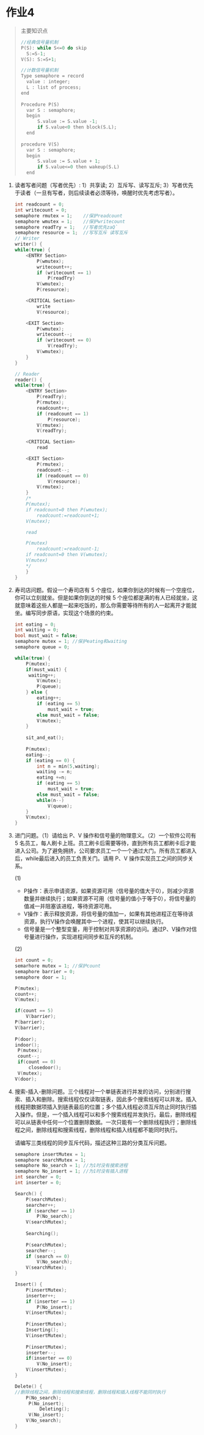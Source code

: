 # 作业4

> 主要知识点
>
> ```c
> //经典信号量机制
> P(S): while S<=0 do skip
> 	S:=S-1;
> V(S): S:=S+1;
> 
> //计数信号量机制
> Type semaphore = record
> 	value : integer;
> 	L : list of process;
> end
>     
> Procedure P(S)
> 	var S : semaphore;
> 	begin 
> 		S.value := S.value -1;
> 		if S.value<0 then block(S.L);
> 	end
>         
> procedure V(S)
> 	var S : semaphore;
> 	begin
> 		S.value := S.value + 1;
> 		if S.value<=0 then wakeup(S.L)
> 	end
> ```

1. 读者写者问题（写者优先）: 1）共享读; 2）互斥写、读写互斥; 3）写者优先于读者（一旦有写者，则后续读者必须等待，唤醒时优先考虑写者）。

   ```c
   int readcount = 0;
   int writecount = 0;
   semaphore rmutex = 1;	//保护readcount
   semaphore wmutex = 1;	//保护writecount
   semaphore readTry = 1;	//写者优先zaQ`
   semaphore resource = 1;	//写写互斥 读写互斥
   // Writer
   writer() {
   while(true) {
       <ENTRY Section>
           P(wmutex);
           writecount++;
           if (writecount == 1)
               P(readTry)
           V(wmutex);
           P(resource);
   
       <CRITICAL Section>
           write
           V(resource);
   
       <EXIT Section>
           P(wmutex);
           writecount--;
           if (writecount == 0)
               V(readTry);
           V(wmutex);
       }
   }
   
   // Reader
   reader() {
   while(true) {
       <ENTRY Section>
           P(readTry);
           P(rmutex);
           readcount++;
           if (readcount == 1)
               P(resource);
           V(rmutex);
           V(readTry);
   
       <CRITICAL Section>
           read
   
       <EXIT Section>
           P(rmutex);
           readcount--;
           if (readcount == 0)
               V(resource);
           V(rmutex);
       }
       /*
       P(mutex);
       if readcount=0 then P(wmutex);
           readcount:=readcount+1;
       V(mutex);
   
       read
   
       P(mutex)
           readcount:=readcount-1;
       if readcount=0 then V(wmutex);
       V(mutex)
       */
       }
   }
   ```

2. 寿司店问题。假设一个寿司店有 5 个座位，如果你到达的时候有一个空座位，你可以立刻就坐。但是如果你到达的时候 5 个座位都是满的有人已经就坐，这就意味着这些人都是一起来吃饭的，那么你需要等待所有的人一起离开才能就坐。编写同步原语，实现这个场景的约束。

   ```c
   int eating = 0;
   int waiting = 0;
   bool must_wait = false;
   semaphore mutex = 1;	//保护eating和waiting
   semaphore queue = 0;
   
   while(true) {
       P(mutex);
       if(must_wait) {
   		waiting++;
           V(mutex);
           P(queue);
       } else {
           eating++;
           if (eating == 5)
               must_wait = true;
           else must_wait = false;
           V(mutex);
       }
       
       sit_and_eat();
       
       P(mutex);
       eating--;
       if (eating == 0) {
           int n = min(5,waiting);
           waiting -= n;
           eating +=n;
           if (eating == 5)
               must_wait = true;
           else must_wait = false;
           while(n--)
               V(queue);
       }
       V(mutex);
   }
   ```

3. 进门问题。（1）请给出 P、V 操作和信号量的物理意义。（2）一个软件公司有 5 名员工，每人刷卡上班。员工刷卡后需要等待，直到所有员工都刷卡后才能进入公司。为了避免拥挤，公司要求员工一个一个通过大门。所有员工都进入后，while最后进入的员工负责关门。请用 P、V 操作实现员工之间的同步关系。

   (1)

   - P操作：表示申请资源，如果资源可用（信号量的值大于0），则减少资源数量并继续执行；如果资源不可用（信号量的值小于等于0），将信号量的值减一并阻塞该进程，等待资源可用。
   - V操作：表示释放资源，将信号量的值加一，如果有其他进程正在等待该资源，执行V操作会唤醒其中一个进程，使其可以继续执行。
   - 信号量是一个整型变量，用于控制对共享资源的访问。通过P、V操作对信号量进行操作，实现进程间同步和互斥的机制。

   (2)

   ```c
   int count = 0;
   semarhore mutex = 1;	//保护count
   semaphore barrier = 0;
   semaphore door = 1;
   
   P(mutex);
   count++;
   V(mutex);
   
   if(count == 5)
       V(barrier);
   P(barrier);
   V(barrier);
       
   P(door);
   indoor();
   	P(mutex);
   	count--;
   	if(count == 0)
       	closedoor();
   	V(mutex);
   V(door);
   ```

4. 搜索-插入-删除问题。三个线程对一个单链表进行并发的访问，分别进行搜索、插入和删除。搜索线程仅仅读取链表，因此多个搜索线程可以并发。插入线程把数据项插入到链表最后的位置；多个插入线程必须互斥防止同时执行插入操作。但是，一个插入线程可以和多个搜索线程并发执行。最后，删除线程可以从链表中任何一个位置删除数据。一次只能有一个删除线程执行；删除线程之间，删除线程和搜索线程，删除线程和插入线程都不能同时执行。

   请编写三类线程的同步互斥代码，描述这种三路的分类互斥问题。

   ```c
   semaphore insertMutex = 1;
   semaphore searchMutex = 1;
   semaphore No_search = 1;	//为1时没有搜索进程
   semaphore No_insert = 1;	//为1时没有插入进程
   int searcher = 0;
   int inserter = 0;
   
   Search() {
       P(searchMutex);
       searcher++;
       if (searcher == 1)
           P(No_search);
       V(searchMutex);
       
       Searching();
       
       P(searchMutex);
       searcher--;
       if (search == 0)
           V(No_search);
       V(searchMutex);
   }
   
   Insert() {
       P(insertMutex);
       inserter++;
       if (inserter == 1)
           P(No_insert);
       V(insertMutex);
       
       P(insertMutex);
       Inserting();
       V(insertMutex);
       
       P(insertMutex);
       inserter--;
       if(inserter == 0)
           V(No_insert);
       V(insertMutex);
   }
   
   Delete() {
   //删除线程之间，删除线程和搜索线程，删除线程和插入线程不能同时执行
       P(No_search);
       	P(No_insert);
       		Deleting();
       	V(No_insert);
       V(No_search);
   }
   ```

   